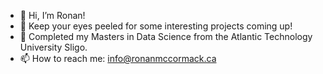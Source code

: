 - 👋 Hi, I’m Ronan!
- 👀 Keep your eyes peeled for some interesting projects coming up!
- 🌱 Completed my Masters in Data Science from the Atlantic Technology University Sligo.
- 📫 How to reach me: info@ronanmccormack.ca

<!---
ronanmccormack-ca/ronanmccormack-ca is a ✨ special ✨ repository because its `README.md` (this file) appears on your GitHub profile.
You can click the Preview link to take a look at your changes.
--->

